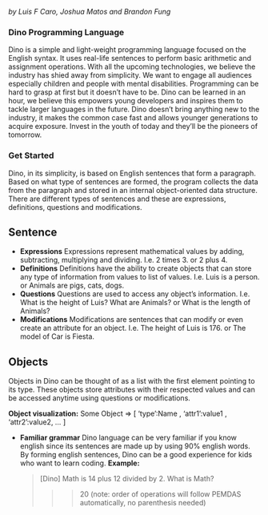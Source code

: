 

*by Luis F Caro, Joshua Matos and Brandon Fung*

### Dino Programming Language

Dino is a simple and light-weight programming language focused on the English syntax. It uses real-life sentences to perform basic arithmetic and assignment operations. With all the upcoming technologies, we believe the industry has shied away from simplicity. We want to engage all audiences especially children and people with mental disabilities. Programming can be hard to grasp at first but it doesn’t have to be. Dino can be learned in an hour, we believe this empowers young developers and inspires them to tackle larger languages in the future. Dino doesn’t bring anything new to the industry, it makes the common case fast and allows younger generations to acquire exposure. Invest in the youth of today and they’ll be the pioneers of tomorrow.

### Get Started

Dino, in its simplicity, is based on English sentences that form a paragraph. Based on what type of sentences are formed, the program collects the data from the paragraph and stored in an internal object-oriented data structure. There are different types of sentences and these are expressions, definitions, questions and modifications.

## Sentence
  * **Expressions**
    Expressions represent mathematical values by adding, subtracting, multiplying and dividing.
        I.e. 2 times 3. or  2 plus 4.
  * **Definitions**
    Definitions have the ability to create objects that can store any type of information from values to list of values.
        I.e. Luis is a person.  or   Animals are pigs, cats, dogs.
  * **Questions**
  Questions are used to access any object’s information.
        I.e. What is the height of Luis? What are Animals? or  What is the length of Animals?
  * **Modifications**
  Modifications are sentences that can modify or even create an attribute for an object.
        I.e. The height of Luis is 176.  or  The model of Car is Fiesta.

## **Objects**
Objects in Dino can be thought of as a list with the first element pointing to its type. These objects store attributes with their respected values and can be accessed anytime using questions or modifications.

**Object visualization:**
	Some Object => [ ‘type’:Name , ‘attr1’:value1 , ‘attr2’:value2, … ]

* **Familiar grammar**
Dino language can be very familiar if you know english since its sentences are made up by using 90% english words. By forming english sentences, Dino can be a good experience for kids who want to learn coding.
**Example:** 
	> [Dino] Math is 14 plus 12 divided by 2. What is Math?
	> >> 20
(note: order of operations will follow PEMDAS automatically, no parenthesis needed)
